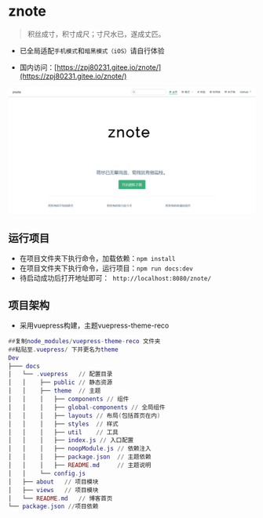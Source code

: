 # znote

> 积丝成寸，积寸成尺；寸尺水已，遂成丈匹。

- 已全局适配`手机模式`和`暗黑模式（iOS）`请自行体验

- 国内访问：[https://zpj80231.gitee.io/znote/](https://zpj80231.gitee.io/znote/)

![](/docs/.vuepress/public/vuepress/znote.png)

## 运行项目

- 在项目文件夹下执行命令，加载依赖：`npm install`
- 在项目文件夹下执行命令，运行项目：`npm run docs:dev`
- 待启动成功后打开地址即可：` http://localhost:8080/znote/`

## 项目架构

- 采用vuepress构建，主题vuepress-theme-reco

```lua
##复制node_modules/vuepress-theme-reco 文件夹
##粘贴至.vuepress/ 下并更名为theme
Dev
├─── docs
│   └── .vuepress   // 配置目录
│   │    ├── public // 静态资源
│   │    ├── theme  // 主题
│   │    │   ├── components // 组件
│   │    │   ├── global-components // 全局组件
│   │    │   ├── layouts // 布局(包括首页在内)
│   │    │   ├── styles  // 样式
│   │    │   ├── util 	 // 工具
│   │    │   ├── index.js // 入口配置
│   │    │   ├── noopModule.js // 依赖注入
│   │    │   ├── package.json  // 主题依赖
│   │    │   ├── README.md     // 主题说明
│   │    └── config.js
│   ├── about   // 项目模块
│   ├── views   // 项目模块
│   └── README.md   // 博客首页
└── package.json //项目依赖
```